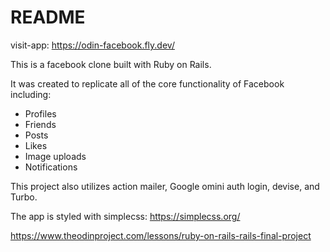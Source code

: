 # README

visit-app: https://odin-facebook.fly.dev/

This is a facebook clone built with Ruby on Rails. 

It was created to replicate all of the core functionality of Facebook including:
  - Profiles
  - Friends 
  - Posts
  - Likes
  - Image uploads
  - Notifications

This project also utilizes action mailer, Google omini auth login, devise, and Turbo. 

The app is styled with simplecss: https://simplecss.org/

https://www.theodinproject.com/lessons/ruby-on-rails-rails-final-project

